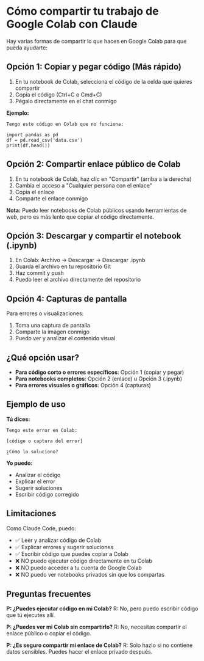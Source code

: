 # Cómo compartir tu trabajo de Google Colab con Claude

Hay varias formas de compartir lo que haces en Google Colab para que pueda ayudarte:

## Opción 1: Copiar y pegar código (Más rápido)

1. En tu notebook de Colab, selecciona el código de la celda que quieres compartir
2. Copia el código (Ctrl+C o Cmd+C)
3. Pégalo directamente en el chat conmigo

**Ejemplo:**
```
Tengo este código en Colab que no funciona:

import pandas as pd
df = pd.read_csv('data.csv')
print(df.head())
```

## Opción 2: Compartir enlace público de Colab

1. En tu notebook de Colab, haz clic en "Compartir" (arriba a la derecha)
2. Cambia el acceso a "Cualquier persona con el enlace"
3. Copia el enlace
4. Comparte el enlace conmigo

**Nota:** Puedo leer notebooks de Colab públicos usando herramientas de web, pero es más lento que copiar el código directamente.

## Opción 3: Descargar y compartir el notebook (.ipynb)

1. En Colab: Archivo → Descargar → Descargar .ipynb
2. Guarda el archivo en tu repositorio Git
3. Haz commit y push
4. Puedo leer el archivo directamente del repositorio

## Opción 4: Capturas de pantalla

Para errores o visualizaciones:
1. Toma una captura de pantalla
2. Comparte la imagen conmigo
3. Puedo ver y analizar el contenido visual

## ¿Qué opción usar?

- **Para código corto o errores específicos**: Opción 1 (copiar y pegar)
- **Para notebooks completos**: Opción 2 (enlace) u Opción 3 (.ipynb)
- **Para errores visuales o gráficos**: Opción 4 (capturas)

## Ejemplo de uso

**Tú dices:**
```
Tengo este error en Colab:

[código o captura del error]

¿Cómo lo soluciono?
```

**Yo puedo:**
- Analizar el código
- Explicar el error
- Sugerir soluciones
- Escribir código corregido

## Limitaciones

Como Claude Code, puedo:
- ✅ Leer y analizar código de Colab
- ✅ Explicar errores y sugerir soluciones
- ✅ Escribir código que puedes copiar a Colab
- ❌ NO puedo ejecutar código directamente en tu Colab
- ❌ NO puedo acceder a tu cuenta de Google Colab
- ❌ NO puedo ver notebooks privados sin que los compartas

## Preguntas frecuentes

**P: ¿Puedes ejecutar código en mi Colab?**
R: No, pero puedo escribir código que tú ejecutes allí.

**P: ¿Puedes ver mi Colab sin compartirlo?**
R: No, necesitas compartir el enlace público o copiar el código.

**P: ¿Es seguro compartir mi enlace de Colab?**
R: Solo hazlo si no contiene datos sensibles. Puedes hacer el enlace privado después.
